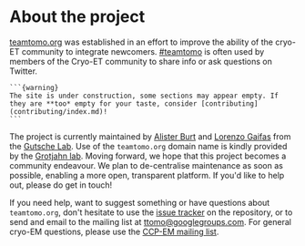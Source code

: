 # About the project

[teamtomo.org](https://teamtomo.org) was established in an effort to improve the ability of the cryo-ET community to integrate newcomers.
[#teamtomo](https://twitter.com/hashtag/teamtomo) is often used by members of the Cryo-ET community to share info or ask questions on Twitter.

````{margin}
```{warning}
The site is under construction, some sections may appear empty. If they are **too* empty for your taste, consider [contributing](contributing/index.md)!
```
````
The project is currently maintained by [Alister Burt](https://twitter.com/AlisterBurt) and [Lorenzo Gaifas](https://twitter.com/brisvag/) from the [Gutsche Lab](https://www.ibs.fr/research/research-groups/microscopic-imaging-of-complex-assemblies-mica-group-i-gutsche/?lang=fr). Use of the `teamtomo.org` domain name is kindly provided by the [Grotjahn lab](https://grotjahnlab.org/). Moving forward, we hope that this project becomes a community endeavour. We plan to de-centralise maintenance as soon as possible, enabling a more open, transparent platform. If you'd like to help out, please do get in touch!

If you need help, want to suggest something or have questions about `teamtomo.org`, don't hesitate to use the 
[issue tracker](https://github.com/teamtomo/teamtomo.github.io/issues) 
on the repository, or to send and email to the mailing list at 
[ttomo@googlegroups.com](mailto:ttomo@googlegroups.com).
For general cryo-EM questions, please use the 
[CCP-EM mailing list](https://www.jiscmail.ac.uk/cgi-bin/webadmin?A0=CCPEM).
